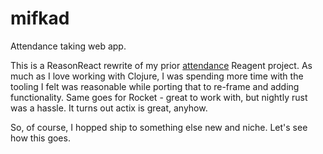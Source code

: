 # mifkad

Attendance taking web app.

This is a ReasonReact rewrite of my prior [attendance](https://github.com/deciduously/attendance) Reagent project.  As much as I love working with Clojure, I was spending more time with the tooling I felt was reasonable while porting that to re-frame and adding functionality.  Same goes for Rocket - great to work with, but nightly rust was a hassle.  It turns out actix is great, anyhow.

So, of course, I hopped ship to something else new and niche.  Let's see how this goes.
